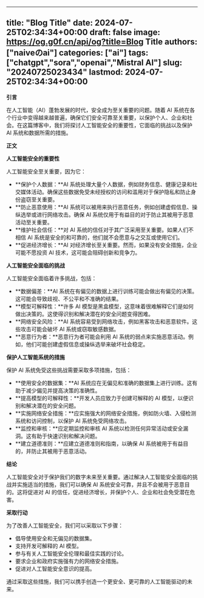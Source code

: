 
---
title: "Blog Title"
date: 2024-07-25T02:34:34+00:00
draft: false
image: https://og.g0f.cn/api/og?title=Blog Title
authors: ["naiveのai"]
categories: ["ai"]
tags: ["chatgpt","sora","openai","Mistral AI"]
slug: "20240725023434"
lastmod: 2024-07-25T02:34:34+00:00
---
**引言**

在人工智能（AI）蓬勃发展的时代，安全成为至关重要的问题。随着 AI 系统在各个行业中变得越来越普遍，确保它们安全可靠至关重要，以保护个人、企业和社会。在这篇博客中，我们将探讨人工智能安全的重要性，它面临的挑战以及保护 AI 系统和数据所需的措施。

**正文**

**人工智能安全的重要性**

人工智能安全至关重要，因为它：

* **保护个人数据：**AI 系统处理大量个人数据，例如财务信息、健康记录和社交媒体活动。确保这些数据免受未经授权的访问和滥用对于保护隐私和防止身份盗窃至关重要。
* **防止恶意使用：**AI 系统可以被用来执行恶意任务，例如创建虚假信息、操纵选举或进行网络攻击。确保 AI 系统仅用于有益目的对于防止其被用于恶意活动至关重要。
* **维护社会信任：**对 AI 系统的信任对于其广泛采用至关重要。如果人们不相信 AI 系统是安全的和可靠的，他们就不会愿意与之交互或使用它们。
* **促进经济增长：**AI 对经济增长至关重要。然而，如果没有安全措施，企业可能不愿投资 AI 技术，这可能会阻碍创新和竞争力。

**人工智能安全面临的挑战**

人工智能安全面临着许多挑战，包括：

* **数据偏差：**AI 系统在有偏见的数据上进行训练可能会做出有偏见的决策。这可能会导致歧视、不公平和不准确的结果。
* **模型可解释性：**许多 AI 模型是黑盒模型，这意味着很难解释它们是如何做出决策的。这使得识别和解决潜在的安全问题变得困难。
* **网络安全风险：**AI 系统容易受到网络攻击，例如黑客攻击和恶意软件。这些攻击可能会破坏 AI 系统或窃取敏感数据。
* **恶意行为者：**恶意行为者可能会利用 AI 系统的弱点来实施恶意活动。例如，他们可能创建虚假信息或操纵选举来破坏社会稳定。

**保护人工智能系统的措施**

保护 AI 系统免受这些挑战需要采取多项措施，包括：

* **使用安全的数据集：**AI 系统应在无偏见和准确的数据集上进行训练。这有助于减少偏见并提高决策的准确性。
* **提高模型的可解释性：**开发人员应致力于创建可解释的 AI 模型，以便识别和解决潜在的安全问题。
* **实施网络安全措施：**应实施强大的网络安全措施，例如防火墙、入侵检测系统和访问控制，以保护 AI 系统免受网络攻击。
* **监控和审核：**应定期监控和审核 AI 系统以检测任何异常活动或安全漏洞。这有助于快速识别和解决问题。
* **建立道德准则：**应建立道德准则和指南，以确保 AI 系统被用于有益目的，并防止其被用于恶意活动。

**结论**

人工智能安全对于保护我们的数字未来至关重要。通过解决人工智能安全面临的挑战并实施适当的措施，我们可以确保 AI 系统安全可靠，并且不会被用于恶意目的。这将促进对 AI 的信任，促进经济增长，并保护个人、企业和社会免受潜在危害。

**采取行动**

为了改善人工智能安全，我们可以采取以下步骤：

* 倡导使用安全和无偏见的数据集。
* 支持开发可解释的 AI 模型。
* 参与有关人工智能安全伦理和最佳实践的讨论。
* 要求企业和政府实施强有力的网络安全措施。
* 促进对人工智能安全意识的提高。

通过采取这些措施，我们可以携手创造一个更安全、更可靠的人工智能驱动的未来。